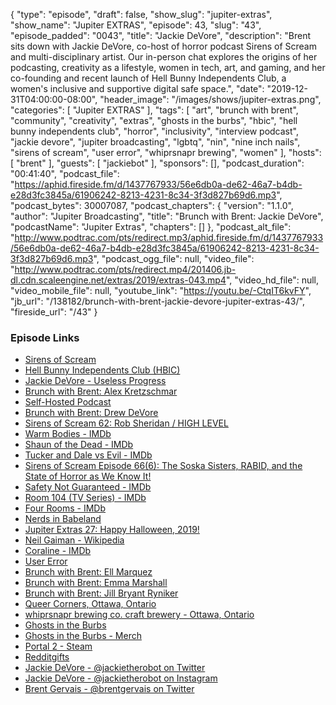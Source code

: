 {
  "type": "episode",
  "draft": false,
  "show_slug": "jupiter-extras",
  "show_name": "Jupiter EXTRAS",
  "episode": 43,
  "slug": "43",
  "episode_padded": "0043",
  "title": "Jackie DeVore",
  "description": "Brent sits down with Jackie DeVore, co-host of horror podcast Sirens of Scream and multi-disciplinary artist. Our in-person chat explores the origins of her podcasting, creativity as a lifestyle, women in tech, art, and gaming, and her co-founding and recent launch of Hell Bunny Independents Club, a women's inclusive and supportive digital safe space.",
  "date": "2019-12-31T04:00:00-08:00",
  "header_image": "/images/shows/jupiter-extras.png",
  "categories": [
    "Jupiter EXTRAS"
  ],
  "tags": [
    "art",
    "brunch with brent",
    "community",
    "creativity",
    "extras",
    "ghosts in the burbs",
    "hbic",
    "hell bunny independents club",
    "horror",
    "inclusivity",
    "interview podcast",
    "jackie devore",
    "jupiter broadcasting",
    "lgbtq",
    "nin",
    "nine inch nails",
    "sirens of scream",
    "user error",
    "whiprsnapr brewing",
    "women"
  ],
  "hosts": [
    "brent"
  ],
  "guests": [
    "jackiebot"
  ],
  "sponsors": [],
  "podcast_duration": "00:41:40",
  "podcast_file": "https://aphid.fireside.fm/d/1437767933/56e6db0a-de62-46a7-b4db-e28d3fc3845a/61906242-8213-4231-8c34-3f3d827b69d6.mp3",
  "podcast_bytes": 30007087,
  "podcast_chapters": {
    "version": "1.1.0",
    "author": "Jupiter Broadcasting",
    "title": "Brunch with Brent: Jackie DeVore",
    "podcastName": "Jupiter Extras",
    "chapters": []
  },
  "podcast_alt_file": "http://www.podtrac.com/pts/redirect.mp3/aphid.fireside.fm/d/1437767933/56e6db0a-de62-46a7-b4db-e28d3fc3845a/61906242-8213-4231-8c34-3f3d827b69d6.mp3",
  "podcast_ogg_file": null,
  "video_file": "http://www.podtrac.com/pts/redirect.mp4/201406.jb-dl.cdn.scaleengine.net/extras/2019/extras-043.mp4",
  "video_hd_file": null,
  "video_mobile_file": null,
  "youtube_link": "https://youtu.be/-CtqIT6kvFY",
  "jb_url": "/138182/brunch-with-brent-jackie-devore-jupiter-extras-43/",
  "fireside_url": "/43"
}


### Episode Links

  * [Sirens of Scream](http://sirensofscream.com/ "Sirens of Scream")
  * [Hell Bunny Independents Club (HBIC)](http://hellbunnyindependents.club "Hell Bunny Independents Club \(HBIC\)")
  * [Jackie DeVore - Useless Progress](https://uselessprogress.com/ "Jackie DeVore - Useless Progress")
  * [Brunch with Brent: Alex Kretzschmar](https://extras.show/7 "Brunch with Brent: Alex Kretzschmar")
  * [Self-Hosted Podcast](https://selfhosted.show/ "Self-Hosted Podcast")
  * [Brunch with Brent: Drew DeVore](https://extras.show/10 "Brunch with Brent: Drew DeVore")
  * [Sirens of Scream 62: Rob Sheridan / HIGH LEVEL](https://sirensofscream.simplecast.fm/highlevel "Sirens of Scream 62: Rob Sheridan / HIGH LEVEL")
  * [Warm Bodies - IMDb](https://www.imdb.com/title/tt1588173/ "Warm Bodies - IMDb")
  * [Shaun of the Dead - IMDb](https://www.imdb.com/title/tt0365748/ "Shaun of the Dead - IMDb")
  * [Tucker and Dale vs Evil - IMDb](https://www.imdb.com/title/tt1465522/ "Tucker and Dale vs Evil - IMDb")
  * [Sirens of Scream Episode 66(6): The Soska Sisters, RABID, and the State of Horror as We Know It!](https://sirensofscream.simplecast.fm/twistedtwins "Sirens of Scream Episode 66\(6\): The Soska Sisters, RABID, and the State of Horror as We Know It!")
  * [Safety Not Guaranteed - IMDb](https://www.imdb.com/title/tt1862079/ "Safety Not Guaranteed - IMDb")
  * [Room 104 (TV Series) - IMDb](https://www.imdb.com/title/tt6064882/ "Room 104 \(TV Series\) - IMDb")
  * [Four Rooms - IMDb](https://www.imdb.com/title/tt0113101/ "Four Rooms - IMDb")
  * [Nerds in Babeland](http://nerdsinbabeland.com/ "Nerds in Babeland")
  * [Jupiter Extras 27: Happy Halloween, 2019!](https://extras.show/27 "Jupiter Extras 27: Happy Halloween, 2019!")
  * [Neil Gaiman - Wikipedia](https://en.wikipedia.org/wiki/Neil_Gaiman "Neil Gaiman - Wikipedia")
  * [Coraline - IMDb](https://www.imdb.com/title/tt0327597/ "Coraline - IMDb")
  * [User Error](https://error.show/ "User Error")
  * [Brunch with Brent: Ell Marquez](https://extras.show/15 "Brunch with Brent: Ell Marquez")
  * [Brunch with Brent: Emma Marshall](https://extras.show/33 "Brunch with Brent: Emma Marshall")
  * [Brunch with Brent: Jill Bryant Ryniker](https://extras.show/31 "Brunch with Brent: Jill Bryant Ryniker")
  * [Queer Corners, Ottawa, Ontario](https://www.facebook.com/queercorners/ "Queer Corners, Ottawa, Ontario")
  * [whiprsnapr brewing co. craft brewery - Ottawa, Ontario](https://whiprsnaprbrewingco.com/ "whiprsnapr brewing co. craft brewery - Ottawa, Ontario")
  * [Ghosts in the Burbs](https://www.ghostsintheburbs.com/ "Ghosts in the Burbs")
  * [Ghosts in the Burbs - Merch](https://www.ghostsintheburbs.com/services-3 "Ghosts in the Burbs - Merch")
  * [Portal 2 - Steam](https://store.steampowered.com/app/620/Portal_2/ "Portal 2 - Steam")
  * [Redditgifts](https://www.redditgifts.com/ "Redditgifts")
  * [Jackie DeVore - @jackietherobot on Twitter](https://twitter.com/jackietherobot "Jackie DeVore - @jackietherobot on Twitter")
  * [Jackie DeVore - @jackietherobot on Instagram](https://www.instagram.com/jackietherobot/ "Jackie DeVore - @jackietherobot on Instagram")
  * [Brent Gervais - @brentgervais on Twitter](https://twitter.com/brentgervais "Brent Gervais - @brentgervais on Twitter")


